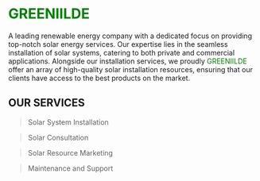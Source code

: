 # <span style="color: green;">GREENIILDE</span>

A leading renewable energy company with a dedicated focus on providing top-notch solar energy services. 
Our expertise lies in the seamless installation of solar systems, catering to both private and commercial applications. 
Alongside our installation services, we proudly <span style="color: green;">GREENIILDE</span>  offer an array of high-quality solar installation resources, 
ensuring that our clients have access to the best products on the market.

## OUR SERVICES 
> Solar System Installation

> Solar Consultation

> Solar Resource Marketing

> Maintenance and Support


<!---
Greeniilde/Greeniilde is a ✨ special ✨ repository because its `README.md` (this file) appears on your GitHub profile.
You can click the Preview link to take a look at your changes.
--->
